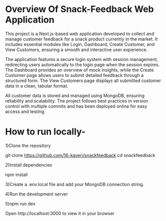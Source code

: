 # Overview Of Snack-Feedback Web Application
This project is a Next.js-based web application developed to collect and manage customer feedback for a snack product currently in the market. It includes essential modules like Login, Dashboard, Create Customer, and View Customers, ensuring a smooth and interactive user experience.

The application features a secure login system with session management, redirecting users automatically to the login page when the session expires. The Dashboard provides an overview of mock insights, while the Create Customer page allows users to submit detailed feedback through a structured form. The View Customers page displays all submitted customer data in a clean, tabular format.

All customer data is stored and managed using MongoDB, ensuring reliability and scalability. The project follows best practices in version control with multiple commits and has been deployed online for easy access and testing.

# How to run locally-
1)Clone the repository

git clone https://github.com/16-kaveri/snackfeedback
cd snackfeedback


2)Install dependencies

npm install


3)Create a .env.local file and add your MongoDB connection string.

4)Run the development server

5)npm run dev

Open http://localhost:3000
 to view it in your browser

